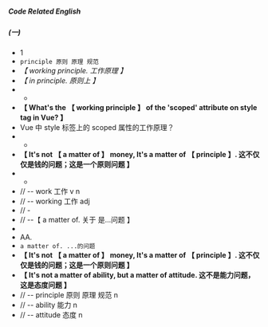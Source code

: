 ##### Code Related English

##### (一)

- 1
- `principle 原则 原理 规范`
- _【 working principle. 工作原理 】_
- _【 in principle. 原则上 】_
- -
- **【 What's the 【 working principle 】 of the 'scoped' attribute on style tag in Vue? 】**
- Vue 中 style 标签上的 scoped 属性的工作原理？
- -
- **【 It's not 【 a matter of 】 money, It's a matter of 【 principle 】. 这不仅仅是钱的问题；这是一个原则问题 】**
- -
- // -- work 工作 v n
- // -- working 工作 adj
- // -
- // --【 a matter of. 关于 是...问题 】
-
- AA.
- `a matter of. ...的问题`
- **【 It's not 【 a matter of 】 money, It's a matter of 【 principle 】. 这不仅仅是钱的问题；这是一个原则问题 】**
- **【 It's not a matter of ability, but a matter of attitude. 这不是能力问题，这是态度问题 】**
- // -- principle 原则 原理 规范 n
- // -- ability 能力 n
- // -- attitude 态度 n
